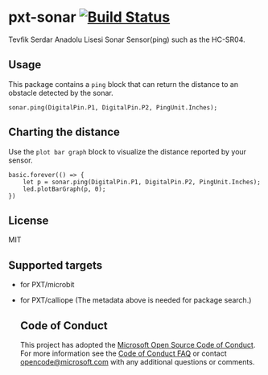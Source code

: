 # pxt-sonar [![Build Status](https://travis-ci.org/Microsoft/pxt-sonar.svg?branch=master)](https://travis-ci.org/Microsoft/pxt-sonar)

Tevfik Serdar Anadolu Lisesi Sonar Sensor(ping) such as the HC-SR04.

## Usage

This package contains a ``ping`` block that can return the distance to an obstacle detected by the sonar.

```sig
sonar.ping(DigitalPin.P1, DigitalPin.P2, PingUnit.Inches);
```

## Charting the distance

Use the ``plot bar graph`` block to visualize the distance reported by your sensor.

```blocks
basic.forever(() => {
    let p = sonar.ping(DigitalPin.P1, DigitalPin.P2, PingUnit.Inches);
    led.plotBarGraph(p, 0);
})
```

## License
MIT

## Supported targets
* for PXT/microbit
* for PXT/calliope
(The metadata above is needed for package search.)


    ## Code of Conduct

    This project has adopted the [Microsoft Open Source Code of Conduct](https://opensource.microsoft.com/codeofconduct/). 
	For more information see the [Code of Conduct FAQ](https://opensource.microsoft.com/codeofconduct/faq/) or 
	contact [opencode@microsoft.com](mailto:opencode@microsoft.com) with any additional questions or comments.

